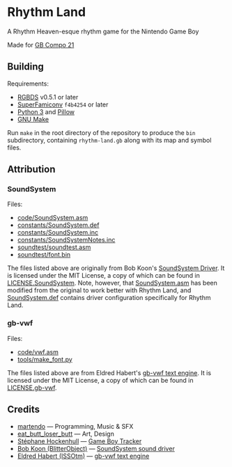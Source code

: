 # Rhythm Land
A Rhythm Heaven-esque rhythm game for the Nintendo Game Boy

Made for [GB Compo 21](https://itch.io/jam/gbcompo21)

## Building
Requirements:
- [RGBDS][rgbds] v0.5.1 or later
- [SuperFamiconv][superfamiconv] `f4b4254` or later
- [Python 3][python3] and [Pillow][pillow]
- [GNU Make][make]

[rgbds]: https://github.com/gbdev/rgbds
[superfamiconv]: https://github.com/Optiroc/SuperFamiconv
[python3]: https://www.python.org
[pillow]: https://python-pillow.org
[make]: https://www.gnu.org/software/make

Run `make` in the root directory of the repository to produce the `bin`
subdirectory, containing `rhythm-land.gb` along with its map and symbol
files.

## Attribution
### SoundSystem
Files:
- [code/SoundSystem.asm](/code/SoundSystem.asm)
- [constants/SoundSystem.def](/constants/SoundSystem.def)
- [constants/SoundSystem.inc](/constants/SoundSystem.inc)
- [constants/SoundSystemNotes.inc](/constants/SoundSystemNotes.inc)
- [soundtest/soundtest.asm](/soundtest/soundtest.asm)
- [soundtest/font.bin](/soundtest/font.bin)

The files listed above are originally from Bob Koon's [SoundSystem
Driver][soundsystem-versionused]. It is licensed under the MIT License, a copy of
which can be found in [LICENSE.SoundSystem](/LICENSE.SoundSystem). Note,
however, that [SoundSystem.asm](/code/SoundSystem.asm) has been modified
from the original to work better with Rhythm Land, and
[SoundSystem.def](/constants/SoundSystem.def) contains driver
configuration specifically for Rhythm Land.

[soundsystem-versionused]: https://github.com/BlitterObjectBob/GBSoundSystem/tree/a8468d766b1f32fa31ab206f291bc71d3c5b133e

### gb-vwf
Files:
- [code/vwf.asm](/code/vwf.asm)
- [tools/make_font.py](/tools/make_font.py)

The files listed above are from Eldred Habert's [gb-vwf text
engine][gb-vwf-versionused]. It is licensed under the MIT License, a copy of which
can be found in [LICENSE.gb-vwf](/LICENSE.gb-vwf).

[gb-vwf-versionused]: https://github.com/ISSOtm/gb-vwf/tree/08c9305b1a2455b30e8441198fa42581f39ea880

## Credits
- [martendo][martendo] &mdash; Programming, Music &amp; SFX
- [eat_butt_loser_butt][eat_butt_loser_butt] &mdash; Art, Design
- [St&eacute;phane Hockenhull][rv6502] &mdash; [Game Boy Tracker][gb-tracker]
- [Bob Koon (BlitterObject)][blitterobject] &mdash; [SoundSystem sound driver][soundsystem]
- [Eldred Habert (ISSOtm)][issotm] &mdash; [gb-vwf text engine][gb-vwf]

[martendo]: https://github.com/martendo
[eat_butt_loser_butt]: https://github.com/Eat-butt-loser-butt
[rv6502]: https://rv6502.ca
[blitterobject]: https://github.com/BlitterObjectBob
[issotm]: https://eldred.fr
[gb-tracker]: https://rv6502.ca/wiki/index.php?title=Game_Boy_Tracker
[soundsystem]: https://github.com/BlitterObjectBob/GBSoundSystem
[gb-vwf]: https://github.com/ISSOtm/gb-vwf
